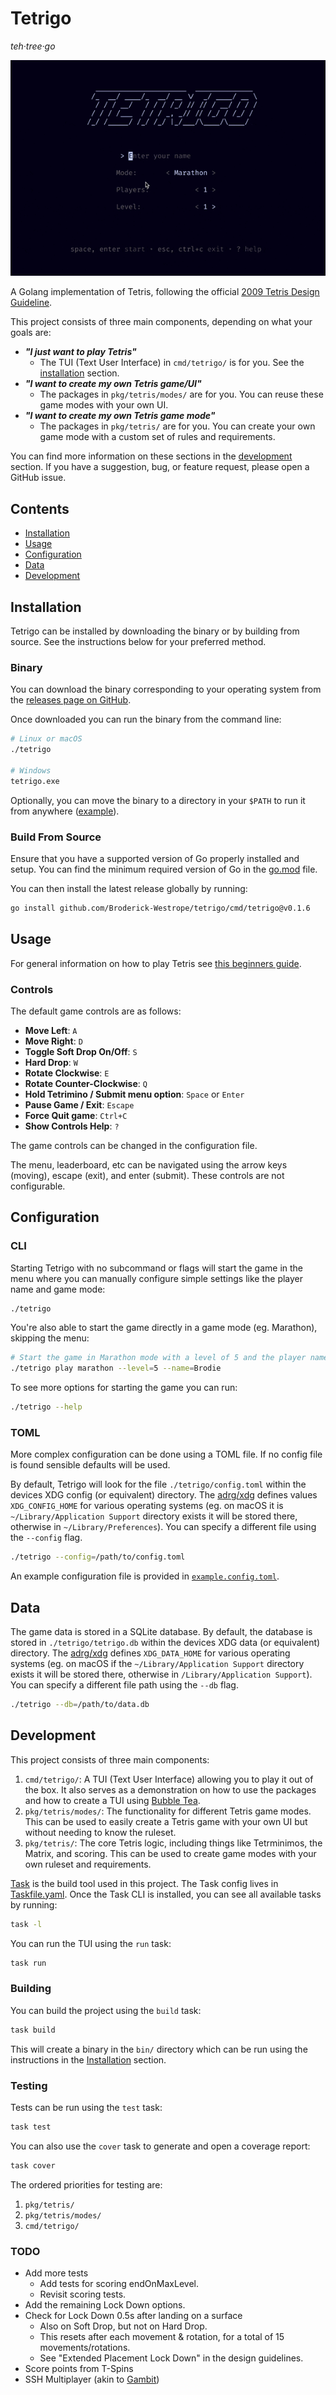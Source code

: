 # Tetrigo

*teh·tree·go*

![app demo](./docs/readme-demo.gif)

A Golang implementation of Tetris, following the official [2009 Tetris Design Guideline](./docs/2009-Tetris-Design-Guideline.pdf).

This project consists of three main components, depending on what your goals are:
- ***"I just want to play Tetris"***
  - The TUI (Text User Interface) in `cmd/tetrigo/` is for you. See the [installation](#installation) section.
- ***"I want to create my own Tetris game/UI"***
  - The packages in `pkg/tetris/modes/` are for you. You can reuse these game modes with your own UI.
- ***"I want to create my own Tetris game mode"***
  - The packages in `pkg/tetris/` are for you. You can create your own game mode with a custom set of rules and requirements.

You can find more information on these sections in the [development](#development) section. If you have a suggestion, bug, or feature request, please open a GitHub issue.

## Contents

- [Installation](#installation)
- [Usage](#usage)
- [Configuration](#configuration)
- [Data](#data)
- [Development](#development)

## Installation

Tetrigo can be installed by downloading the binary or by building from source. See the instructions below for your preferred method.

### Binary

You can download the binary corresponding to your operating system from the [releases page on GitHub](https://github.com/Broderick-Westrope/tetrigo/releases).

Once downloaded you can run the binary from the command line:

```bash
# Linux or macOS
./tetrigo

# Windows
tetrigo.exe
```

Optionally, you can move the binary to a directory in your `$PATH` to run it from anywhere ([example](https://gist.github.com/nex3/c395b2f8fd4b02068be37c961301caa7)).

### Build From Source

Ensure that you have a supported version of Go properly installed and setup. You can find the minimum required version of Go in the [go.mod](./go.mod) file.

You can then install the latest release globally by running:

```bash
go install github.com/Broderick-Westrope/tetrigo/cmd/tetrigo@v0.1.6
```

## Usage

For general information on how to play Tetris see [this beginners guide](https://tetris.com/article/33/tetris-tips-for-beginners).

### Controls

The default game controls are as follows:

- **Move Left**: `A`
- **Move Right**: `D`
- **Toggle Soft Drop On/Off**: `S`
- **Hard Drop**: `W`
- **Rotate Clockwise**: `E`
- **Rotate Counter-Clockwise**: `Q`
- **Hold Tetrimino / Submit menu option**: `Space` or `Enter`
- **Pause Game / Exit**: `Escape`
- **Force Quit game**: `Ctrl+C`
- **Show Controls Help**: `?`

The game controls can be changed in the configuration file.

The menu, leaderboard, etc can be navigated using the arrow keys (moving), escape (exit), and enter (submit). These controls are not configurable.

## Configuration

### CLI

Starting Tetrigo with no subcommand or flags will start the game in the menu where you can manually configure simple settings like the player name and game mode:

```bash
./tetrigo
```

You're also able to start the game directly in a game mode (eg. Marathon), skipping the menu:

```bash
# Start the game in Marathon mode with a level of 5 and the player name "Brodie"
./tetrigo play marathon --level=5 --name=Brodie 
```

To see more options for starting the game you can run:

```bash
./tetrigo --help
```

### TOML

More complex configuration can be done using a TOML file. If no config file is found sensible defaults will be used.

By default, Tetrigo will look for the file `./tetrigo/config.toml` within the devices XDG config (or equivalent) directory. The [adrg/xdg](https://github.com/adrg/xdg) defines values `XDG_CONFIG_HOME` for various operating systems (eg. on macOS it is `~/Library/Application Support` directory exists it will be stored there, otherwise in `~/Library/Preferences`). You can specify a different file using the `--config` flag.

```bash
./tetrigo --config=/path/to/config.toml
```

An example configuration file is provided in [`example.config.toml`](./example.config.toml).

## Data

The game data is stored in a SQLite database. By default, the database is stored in `./tetrigo/tetrigo.db` within the devices XDG data (or equivalent) directory. The [adrg/xdg](https://github.com/adrg/xdg) defines `XDG_DATA_HOME` for various operating systems (eg. on macOS if the `~/Library/Application Support` directory exists it will be stored there, otherwise in `/Library/Application Support`). You can specify a different file path using the `--db` flag.

```bash
./tetrigo --db=/path/to/data.db
```

## Development

This project consists of three main components:
1. `cmd/tetrigo/`: A TUI (Text User Interface) allowing you to play it out of the box. It also serves as a demonstration on how to use the packages and how to create a TUI using [Bubble Tea](https://github.com/charmbracelet/bubbletea).
2. `pkg/tetris/modes/`: The functionality for different Tetris game modes. This can be used to easily create a Tetris game with your own UI but without needing to know the ruleset.
3. `pkg/tetris/`: The core Tetris logic, including things like Tetrminimos, the Matrix, and scoring. This can be used to create game modes with your own ruleset and requirements.

[Task](https://taskfile.dev/) is the build tool used in this project. The Task config lives in [Taskfile.yaml](./Taskfile.yaml). Once the Task CLI is installed, you can see all available tasks by running:
```bash
task -l
```

You can run the TUI using the `run` task:
```bash
task run
```

### Building

You can build the project using the `build` task:
```bash
task build
```

This will create a binary in the `bin/` directory which can be run using the instructions in the [Installation](#installation) section.

### Testing

Tests can be run using the `test` task:
```bash
task test
```

You can also use the `cover` task to generate and open a coverage report:
```bash
task cover
```

The ordered priorities for testing are:
1. `pkg/tetris/`
2. `pkg/tetris/modes/`
3. `cmd/tetrigo/`

### TODO

- Add more tests
  - Add tests for scoring endOnMaxLevel.
  - Revisit scoring tests.
- Add the remaining Lock Down options.
- Check for Lock Down 0.5s after landing on a surface
  - Also on Soft Drop, but not on Hard Drop.
  - This resets after each movement & rotation, for a total of 15 movements/rotations.
  - See "Extended Placement Lock Down" in the design guidelines.
- Score points from T-Spins
- SSH Multiplayer (akin to [Gambit](https://github.com/maaslalani/gambit))

